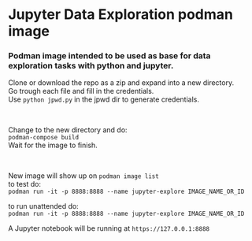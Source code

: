 # Jupyter Data Exploration podman image
### Podman image intended to be used as base for data exploration tasks with python and jupyter.

Clone or download the repo as a zip and expand into a new directory.      
Go trough each file and fill in the credentials.      
Use `python jpwd.py` in the jpwd dir to generate credentials.          

<br>

Change to the new directory and do:       
`podman-compose build`            
Wait for the image to finish.

<br>

New image will show up on `podman image list`     
to test do:        
`podman run -it -p 8888:8888 --name jupyter-explore IMAGE_NAME_OR_ID`

to run unattended do:        
`podman run -it -p 8888:8888 --name jupyter-explore IMAGE_NAME_OR_ID`

A Jupyter notebook will be running at `https://127.0.0.1:8888`
